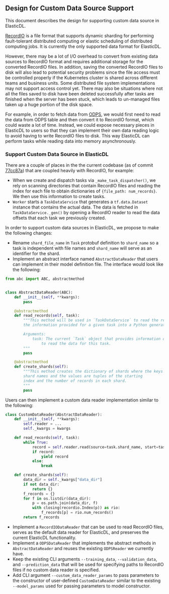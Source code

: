 ## Design for Custom Data Source Support

This document describes the design for supporting custom data source in ElasticDL.

[RecordIO](https://github.com/elasticdl/recordio) is a file format that supports dynamic sharding for
performing fault-tolerant distributed computing or elastic scheduling of distributed computing jobs. It is
currently the only supported data format for ElasticDL.

However, there may be a lot of I/O overhead to convert from existing data sources to RecordIO format and requires additional storage
for the converted RecordIO files. In addition, saving the converted RecordIO files to disk will also lead to potential security problems
since the file access must be controlled properly if the Kubernetes cluster is shared across different teams and business units.
Some distributed file system implementations may not support access control yet. There may also be situations where
not all the files saved to disk have been deleted successfully after tasks are finished when the server has been stuck,
which leads to un-managed files taken up a huge portion of the disk space.

For example, in order to fetch data from [ODPS](https://www.alibabacloud.com/product/maxcompute), we would first
need to read the data from ODPS table and then convert it to RecordIO format, which could waste a lot of time.
Instead, we could expose necessary pieces in ElasticDL to users so that they can implement their own data reading logic to
avoid having to write RecordIO files to disk. This way ElasticDL can perform tasks while reading data into memory asynchronously.

### Support Custom Data Source in ElasticDL

There are a couple of places in the the current codebase (as of commit [77cc87a](https://github.com/sql-machine-learning/elasticdl/tree/77cc87a90eec54db565849f0ae07d271fd957190))
that are coupled heavily with RecordIO, for example:

* When we create and dispatch tasks via ``_make_task_dispatcher()``, we rely on scanning directories that contain
RecordIO files and reading the index for each file to obtain dictionaries of `{file_path: num_records}`.
We then use this information to create tasks.
* ``Worker`` starts a `TaskDataService` that generates a `tf.data.Dataset` instance that contains the actual data.
The data is fetched in `TaskDataService._gen()` by opening a RecordIO reader to read the data offsets that each task
we previously created.

In order to support custom data sources in ElasticDL, we propose to make the following changes:

* Rename ``shard_file_name`` in `Task` protobuf definition to `shard_name` so a task is independent with file names and `shard_name` will
serve as an identifier for the shard.
* Implement an abstract interface named `AbstractDataReader` that users can implement in their model definition file.
The interface would look like the following:

```python
from abc import ABC, abstractmethod


class AbstractDataReader(ABC):
    def __init__(self, **kwargs):
        pass

    @abstractmethod
    def read_records(self, task):
        """This method will be used in `TaskDataService` to read the records based on
        the information provided for a given task into a Python generator/iterator.

        Arguments:
            task: The current `Task` object that provides information on where
                to read the data for this task.
        """
        pass

    @abstractmethod
    def create_shards(self):
        """This method creates the dictionary of shards where the keys are the
        shard names and the values are tuples of the starting
        index and the number of records in each shard.
        """
        pass
```

Users can then implement a custom data reader implementation similar to the following:

```python
class CustomDataReader(AbstractDataReader):
    def __init__(self, **kwargs):
        self.reader = ...
        self._kwargs = kwargs

    def read_records(self, task):
        while True:
            record = self.reader.read(source=task.shard_name, start=task.start, offset=task.end)
            if record:
                yield record
            else:
                break

    def create_shards(self):
        data_dir = self._kwargs["data_dir"]
        if not data_dir:
            return {}
        f_records = {}
        for f in os.listdir(data_dir):
            p = os.path.join(data_dir, f)
            with closing(recordio.Index(p)) as rio:
                f_records[p] = rio.num_records()
        return f_records
```
* Implement a `RecordIODataReader` that can be used to read RecordIO files, serves as the default
data reader for ElasticDL, and preserves the current ElasticDL functionality.
* Implement a `ODPSDataReader` that implements the abstract methods in `AbstractDataReader` and
reuses the existing `ODPSReader` we currently have.
* Keep the existing CLI arguments `--training_data`, `--validation_data`, and `--prediction_data` that
will be used for specifying paths to RecordIO files if no custom data reader is specified.
* Add CLI argument `--custom_data_reader_params` to pass parameters to the constructor of user-defined `CustomDataReader`
similar to the existing `--model_params` used for passing parameters to model constructor.
